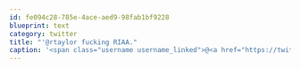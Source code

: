 ```yaml
---
id: fe094c28-785e-4ace-aed9-98fab1bf9228
blueprint: text
category: twitter
title: "'@rtaylor fucking RIAA."
caption: '<span class="username username_linked">@<a href="https://twitter.com/rtaylor" title="Elon Musk">rtaylor</a></span> fucking RIAA.'
---
```

